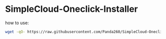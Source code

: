 # SimpleCloud-Oneclick-Installer

how to use:

```bash
wget -qO- https://raw.githubusercontent.com/Panda260/SimpleCloud-Oneclick-Installer/main/install.sh | bash
```
